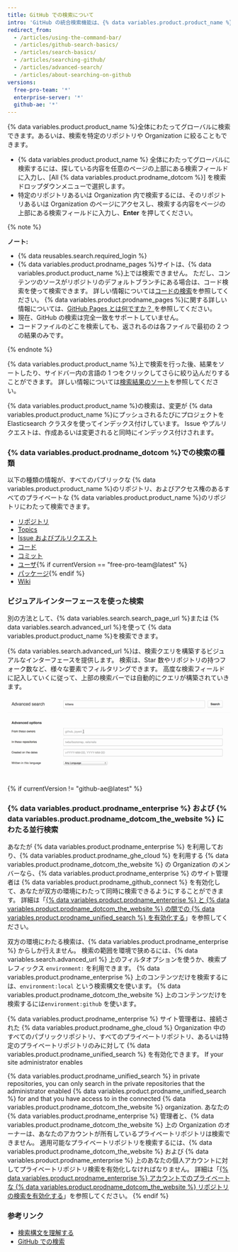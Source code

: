 ```yaml
---
title: GitHub での検索について
intro: 'GitHub の統合検索機能は、{% data variables.product.product_name %}上の多くのリポジトリ、ユーザ、コードの行が対象です。'
redirect_from:
  - /articles/using-the-command-bar/
  - /articles/github-search-basics/
  - /articles/search-basics/
  - /articles/searching-github/
  - /articles/advanced-search/
  - /articles/about-searching-on-github
versions:
  free-pro-team: '*'
  enterprise-server: '*'
  github-ae: '*'
---
```


{% data variables.product.product_name %}全体にわたってグローバルに検索できます。あるいは、検索を特定のリポジトリや Organization に絞ることもできます。

- {% data variables.product.product_name %} 全体にわたってグローバルに検索するには、探している内容を任意のページの上部にある検索フィールドに入力し、[All {% data variables.product.prodname_dotcom %}] を検索ドロップダウンメニューで選択します。
- 特定のリポジトリあるいは Organization 内で検索するには、そのリポジトリあるいは Organization のページにアクセスし、検索する内容をページの上部にある検索フィールドに入力し、**Enter** を押してください。

{% note %}

**ノート:**

- {% data reusables.search.required_login %}
- {% data variables.product.prodname_pages %}サイトは、{% data variables.product.product_name %}上では検索できません。 ただし、コンテンツのソースがリポジトリのデフォルトブランチにある場合は、コード検索を使って検索できます。 詳しい情報については[コードの検索](/articles/searching-code)を参照してください。 {% data variables.product.prodname_pages %}に関する詳しい情報については、[GitHub Pages とは何ですか？ ](/articles/what-is-github-pages/)を参照してください。
- 現在、GitHub の検索は完全一致をサポートしていません。
- コードファイルのどこを検索しても、返されるのは各ファイルで最初の 2 つの結果のみです。

{% endnote %}

{% data variables.product.product_name %}上で検索を行った後、結果をソートしたり、サイドバー内の言語の 1 つをクリックしてさらに絞り込んだりすることができます。 詳しい情報については[検索結果のソート](/articles/sorting-search-results)を参照してください。

{% data variables.product.product_name %}の検索は、変更が {% data variables.product.product_name %}にプッシュされるたびにプロジェクトを Elasticsearch クラスタを使ってインデックス付けしています。 Issue やプルリクエストは、作成あるいは変更されると同時にインデックス付けされます。

### {% data variables.product.prodname_dotcom %}での検索の種類

以下の種類の情報が、すべてのパブリックな {% data variables.product.product_name %}のリポジトリ、およびアクセス権のあるすべてのプライベートな {% data variables.product.product_name %}のリポジトリにわたって検索できます。

- [リポジトリ](/articles/searching-for-repositories)
- [Topics](/articles/searching-topics)
- [Issue およびプルリクエスト](/articles/searching-issues-and-pull-requests)
- [コード](/articles/searching-code)
- [コミット](/articles/searching-commits)
- [ユーザ](/articles/searching-users){% if currentVersion == "free-pro-team@latest" %}
- [パッケージ](/github/searching-for-information-on-github/searching-for-packages){% endif %}
- [Wiki](/articles/searching-wikis)

### ビジュアルインターフェースを使った検索

別の方法として、{% data variables.search.search_page_url %}または {% data variables.search.advanced_url %}を使って {% data variables.product.product_name %}を検索できます。

{% data variables.search.advanced_url %}は、検索クエリを構築するビジュアルなインターフェースを提供します。 検索は、Star 数やリポジトリの持つフォーク数など、様々な要素でフィルタリングできます。 高度な検索フィールドに記入していくに従って、上部の検索バーでは自動的にクエリが構築されていきます。

![高度な検索](/assets/images/help/search/advanced_search_demo.gif)

{% if currentVersion != "github-ae@latest" %}
### {% data variables.product.prodname_enterprise %} および {% data variables.product.prodname_dotcom_the_website %} にわたる並行検索

あなたが {% data variables.product.prodname_enterprise %} を利用しており、{% data variables.product.prodname_ghe_cloud %} を利用する {% data variables.product.prodname_dotcom_the_website %} の Organization のメンバーなら、{% data variables.product.prodname_enterprise %} のサイト管理者は {% data variables.product.prodname_github_connect %} を有効化して、あなたが双方の環境にわたって同時に検索できるようにすることができます。 詳細は「[{% data variables.product.prodname_enterprise %} と {% data variables.product.prodname_dotcom_the_website %} の間での {% data variables.product.prodname_unified_search %} を有効化する](/enterprise/admin/guides/developer-workflow/enabling-unified-search-between-github-enterprise-server-and-github-com)」を参照してください。

双方の環境にわたる検索は、{% data variables.product.prodname_enterprise %} からしか行えません。 検索の範囲を環境で狭めるには、{% data variables.search.advanced_url %} 上のフィルタオプションを使うか、検索プレフィックス `environment:` を利用できます。 {% data variables.product.prodname_enterprise %} 上のコンテンツだけを検索するには、`environment:local` という検索構文を使います。 {% data variables.product.prodname_dotcom_the_website %} 上のコンテンツだけを検索するには`environment:github` を使います。

{% data variables.product.prodname_enterprise %} サイト管理者は、接続された {% data variables.product.prodname_ghe_cloud %} Organization 中のすべてのパブリックリポジトリ、すべてのプライベートリポジトリ、あるいは特定のプライベートリポジトリのみに対して {% data variables.product.prodname_unified_search %} を有効化できます。
If your site administrator enables

{% data variables.product.prodname_unified_search %} in private repositories, you can only search in the private repositories that the administrator enabled {% data variables.product.prodname_unified_search %} for and that you have access to in the connected {% data variables.product.prodname_dotcom_the_website %} organization. あなたの {% data variables.product.prodname_enterprise %} 管理者と、{% data variables.product.prodname_dotcom_the_website %} 上の Organization のオーナーは、あなたのアカウントが所有しているプライベートリポジトリは検索できません。 適用可能なプライベートリポジトリを検索するには、{% data variables.product.prodname_dotcom_the_website %} および {% data variables.product.prodname_enterprise %} 上のあなたの個人アカウントに対してプライベートリポジトリ検索を有効化しなければなりません。 詳細は「[{% data variables.product.prodname_enterprise %} アカウントでのプライベートな {% data variables.product.prodname_dotcom_the_website %} リポジトリの検索を有効化する](/articles/enabling-private-github-com-repository-search-in-your-github-enterprise-server-account)」を参照してください。
{% endif %}

### 参考リンク

- [検索構文を理解する](/articles/understanding-the-search-syntax)
- [GitHub での検索](/articles/searching-on-github)
